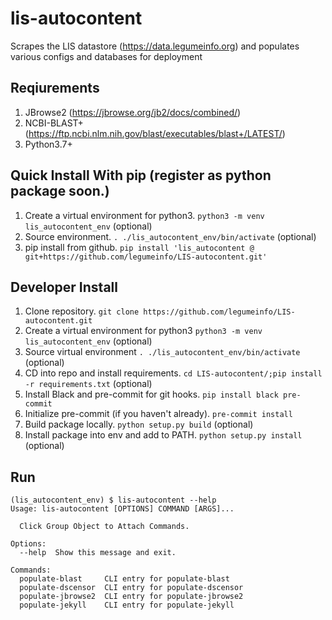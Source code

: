 # lis-autocontent
Scrapes the LIS datastore (https://data.legumeinfo.org) and populates various configs and databases for deployment

## Reqiurements

1. JBrowse2 (https://jbrowse.org/jb2/docs/combined/)
2. NCBI-BLAST+ (https://ftp.ncbi.nlm.nih.gov/blast/executables/blast+/LATEST/)
3. Python3.7+

## Quick Install With pip (register as python package soon.)

1. Create a virtual environment for python3. `python3 -m venv lis_autocontent_env` (optional)
2. Source environment. `. ./lis_autocontent_env/bin/activate` (optional)
3. pip install from github. `pip install 'lis_autocontent @ git+https://github.com/legumeinfo/LIS-autocontent.git'`

## Developer Install

1. Clone repository. `git clone https://github.com/legumeinfo/LIS-autocontent.git`
2. Create a virtual environment for python3 `python3 -m venv lis_autocontent_env`  (optional)
3. Source virtual environment `. ./lis_autocontent_env/bin/activate`  (optional)
4. CD into repo and install requirements. `cd LIS-autocontent/;pip install -r requirements.txt`  (optional)
5. Install Black and pre-commit for git hooks. `pip install black pre-commit`
6. Initialize pre-commit (if you haven't already). `pre-commit install`
7. Build package locally. `python setup.py build` (optional)
8. Install package into env and add to PATH. `python setup.py install` (optional)

## Run

```
(lis_autocontent_env) $ lis-autocontent --help
Usage: lis-autocontent [OPTIONS] COMMAND [ARGS]...

  Click Group Object to Attach Commands.

Options:
  --help  Show this message and exit.

Commands:
  populate-blast     CLI entry for populate-blast
  populate-dscensor  CLI entry for populate-dscensor
  populate-jbrowse2  CLI entry for populate-jbrowse2
  populate-jekyll    CLI entry for populate-jekyll
```
